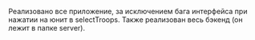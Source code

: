 Реализовано все приложение, за иcключением бага интерфейса при нажатии на юнит в selectTroops. Также реализован весь бэкенд (он лежит в папке server).
